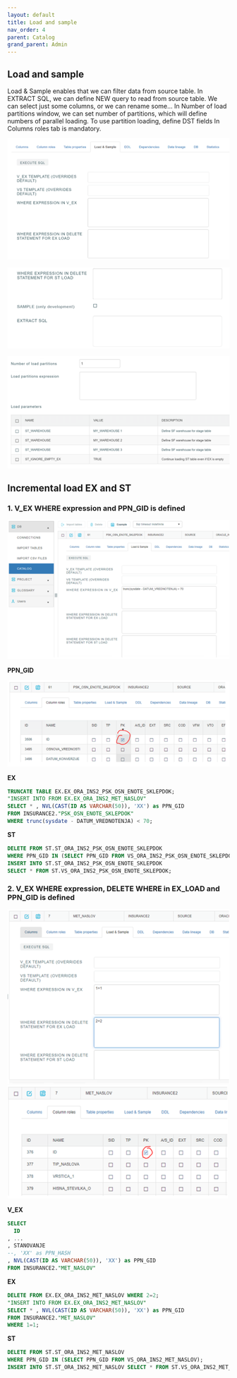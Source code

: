 ```yaml
---
layout: default
title: Load and sample
nav_order: 4
parent: Catalog
grand_parent: Admin
---
```


## Load and sample

Load & Sample enables that we can filter data from source table.
In EXTRACT SQL, we can define NEW query to read from source table. We can select just some columns, or we can rename some…
In Number of load partitions window, we can set number of partitions, which will define numbers of parallel loading. To use partition loading, define DST fields In Columns roles tab is mandatory. 

![](../../../snapshots/load_and_sample_1.PNG)

![](../../../snapshots/load_and_sample_2.PNG)

![](../../../snapshots/load_and_sample_3.PNG)


## Incremental load EX and ST

### 1. V_EX WHERE expression and PPN_GID is defined

<img src="../../../snapshots/load_sample_1.PNG" width="800">

**PPN_GID**

<img src="../../../snapshots/load_sample_2.PNG" width="600">

**EX**

```sql
TRUNCATE TABLE EX.EX_ORA_INS2_PSK_OSN_ENOTE_SKLEPDOK;
"INSERT INTO FROM EX.EX_ORA_INS2_MET_NASLOV"
SELECT * , NVL(CAST(ID AS VARCHAR(50)), 'XX') as PPN_GID 
FROM INSURANCE2."PSK_OSN_ENOTE_SKLEPDOK" 
WHERE trunc(sysdate - DATUM_VREDNOTENJA) < 70; 
```


**ST**
```sql
DELETE FROM ST.ST_ORA_INS2_PSK_OSN_ENOTE_SKLEPDOK 
WHERE PPN_GID IN (SELECT PPN_GID FROM VS_ORA_INS2_PSK_OSN_ENOTE_SKLEPDOK);
INSERT INTO ST.ST_ORA_INS2_PSK_OSN_ENOTE_SKLEPDOK
SELECT * FROM ST.VS_ORA_INS2_PSK_OSN_ENOTE_SKLEPDOK;
```

### 2. V_EX WHERE expression, DELETE WHERE in EX_LOAD and PPN_GID is defined

<img src="../../../snapshots/load_sample_3.PNG" width="600">
<img src="../../../snapshots/load_sample_4.PNG" width="500">

**V_EX**

```sql
SELECT 
  ID
, ...
, STANOVANJE
--, 'XX' as PPN_HASH
, NVL(CAST(ID AS VARCHAR(50)), 'XX') as PPN_GID
FROM INSURANCE2."MET_NASLOV"
```

**EX**

```sql
DELETE FROM EX.EX_ORA_INS2_MET_NASLOV WHERE 2=2;
"INSERT INTO FROM EX.EX_ORA_INS2_MET_NASLOV"
SELECT * , NVL(CAST(ID AS VARCHAR(50)), 'XX') as PPN_GID
FROM INSURANCE2."MET_NASLOV"
WHERE 1=1;
```

**ST**

```sql
DELETE FROM ST.ST_ORA_INS2_MET_NASLOV 
WHERE PPN_GID IN (SELECT PPN_GID FROM VS_ORA_INS2_MET_NASLOV);
INSERT INTO ST.ST_ORA_INS2_MET_NASLOV SELECT * FROM ST.VS_ORA_INS2_MET_NASLOV;
```




